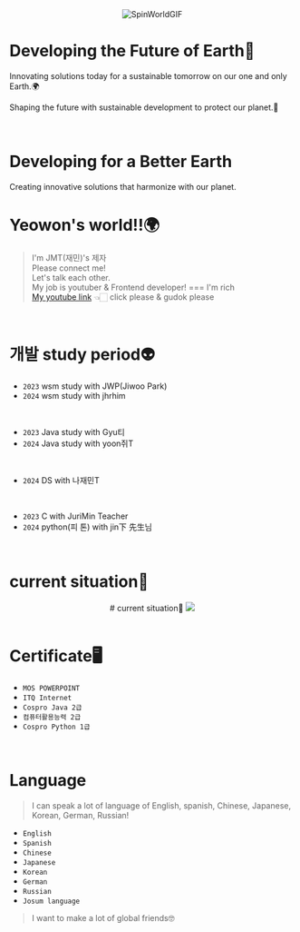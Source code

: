  
<div align="center">
  <img src="https://github.com/33ueowon/33ueowon/assets/127466476/72c07f55-9057-414d-a06e-89e7330a1429" alt="SpinWorldGIF">
</div>

<h1>Developing the Future of Earth🌿</h1>
  <p>Innovating solutions today for a sustainable tomorrow on our one and only Earth.🌍</p>
  <p>Shaping the future with sustainable development to protect our planet.🚀</p>
<br>

 <h1>Developing for a Better Earth</h1>
  <p>Creating innovative solutions that harmonize with our planet.</p>

# Yeowon's world!!🌍
> I'm JMT(재민)'s 제자 <br>
> Please connect me! <br>
> Let's talk each other. <br>
> My job is youtuber & Frontend developer! === I'm rich <br>
> [My youtube link](https://www.youtube.com/@eeueowon) 👈🏻 click please & gudok please
<br>

# 개발 study period👽
- `2023` wsm study with JWP(Jiwoo Park)
- `2024` wsm study with jhrhim
<br>

- `2023` Java study with Gyu티
- `2024` Java study with yoon쥐T
 
 <br>

- `2024` DS with 나재민T
<br>


- `2023` C with JuriMin Teacher
- `2024` python(피 톤) with jin下 先生님
<br>

# current situation👾

 
<div align="center">
# current situation👾
  <img src="https://github.com/33ueowon/33ueowon/assets/127466476/8044b545-de7d-4aa0-a5bc-a9d41001e383">
</div>
 
<br>

# Certificate🖥️
- `MOS POWERPOINT`
- `ITQ Internet`
- `Cospro Java 2급`
- `컴퓨터활용능력 2급`
- `Cospro Python 1급`

<br>

# Language
> I can speak a lot of language of English, spanish, Chinese, Japanese, Korean, German, Russian!
- `English`
- `Spanish`
-  `Chinese`
-  `Japanese`
-  `Korean`
-  `German`
-  `Russian`
-  `Josum language`
>  I  want to make a lot of global friends🤓


